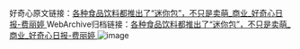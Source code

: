 好奇心原文链接：[各种食品饮料都推出了“迷你包”，不只是卖萌_商业_好奇心日报-费丽婷 ](https://www.qdaily.com/articles/9757.html)
WebArchive归档链接：[各种食品饮料都推出了“迷你包”，不只是卖萌_商业_好奇心日报-费丽婷 ](http://web.archive.org/web/20190623154925/https://www.qdaily.com/articles/9757.html)
![image](http://ww3.sinaimg.cn/large/007d5XDply1g3vgj7dvhbj30u0361ki5)